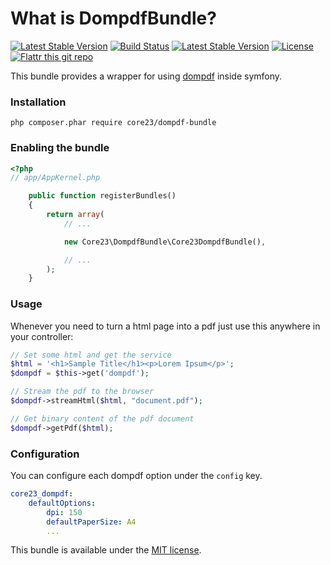 What is DompdfBundle?
=============================
[![Latest Stable Version](http://img.shields.io/packagist/v/core23/dompdf-bundle.svg)](https://packagist.org/packages/core23/dompdf-bundle)
[![Build Status](http://img.shields.io/travis/core23/DompdfBundle.svg)](http://travis-ci.org/core23/DompdfBundle)
[![Latest Stable Version](https://poser.pugx.org/core23/dompdf-bundle/v/stable.png)](https://packagist.org/packages/core23/dompdf-bundle)
[![License](http://img.shields.io/packagist/l/core23/dompdf-bundle.svg)](https://packagist.org/packages/core23/dompdf-bundle)
[![Flattr this git repo](http://api.flattr.com/button/flattr-badge-large.png)](https://flattr.com/submit/auto?user_id=core23&url=https%3A%2F%2Fgithub.com%2Fcore23%2FDompdfBundle&title=DompdfBundle&tags=github&category=software)

This bundle provides a wrapper for using [dompdf] inside symfony.

### Installation

```
php composer.phar require core23/dompdf-bundle
```

### Enabling the bundle

```php
<?php
// app/AppKernel.php

	public function registerBundles()
	{
		return array(
			// ...

			new Core23\DompdfBundle\Core23DompdfBundle(),

			// ...
		);
	}
```

### Usage

Whenever you need to turn a html page into a pdf just use this anywhere in your controller:

```php
// Set some html and get the service
$html = '<h1>Sample Title</h1><p>Lorem Ipsum</p>';
$dompdf = $this->get('dompdf');

// Stream the pdf to the browser
$dompdf->streamHtml($html, "document.pdf");

// Get binary content of the pdf document
$dompdf->getPdf($html);
```

### Configuration

You can configure each dompdf option under the ``config`` key.

```yaml
core23_dompdf:
	defaultOptions:
		dpi: 150
		defaultPaperSize: A4
		...
```

This bundle is available under the [MIT license](LICENSE.md).

[dompdf]: https://github.com/dompdf/dompdf
